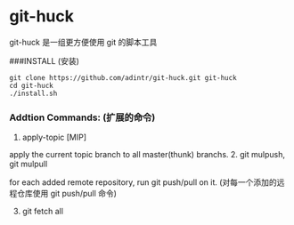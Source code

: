 # git-huck

git-huck 是一组更方便使用 git 的脚本工具

###INSTALL (安装)
```
git clone https://github.com/adintr/git-huck.git git-huck
cd git-huck
./install.sh
```

### Addtion Commands: (扩展的命令)
1. apply-topic [MIP]

  apply the current topic branch to all master(thunk) branchs. 
2. git mulpush, git mulpull

  for each added remote repository, run git push/pull on it. (对每一个添加的远程仓库使用 git push/pull 命令)

3. git fetch all

